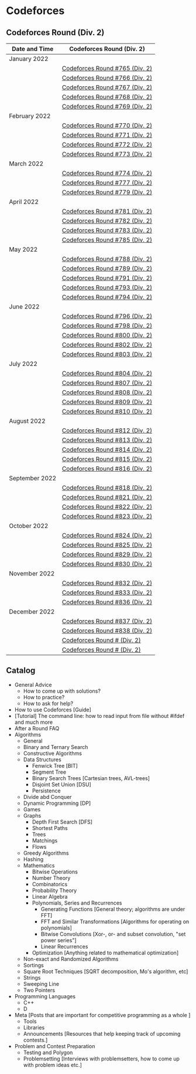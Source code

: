 # Codeforces

## Codeforces Round (Div. 2)

| Date and Time | Codeforces Round (Div. 2) | 
| ------------- | ------------------------- |
| January 2022  | 
|| [Codeforces Round #765 (Div. 2)](https://codeforces.com/contest/1625)
|| [Codeforces Round #766 (Div. 2)](https://codeforces.com/contest/1627)
|| [Codeforces Round #767 (Div. 2)]()
|| [Codeforces Round #768 (Div. 2)]()
|| [Codeforces Round #769 (Div. 2)]()
| February 2022 |
|| [Codeforces Round #770 (Div. 2)]()
|| [Codeforces Round #771 (Div. 2)]()
|| [Codeforces Round #772 (Div. 2)]()
|| [Codeforces Round #773 (Div. 2)]()
| March 2022 |
|| [Codeforces Round #774 (Div. 2)]()
|| [Codeforces Round #777 (Div. 2)]()
|| [Codeforces Round #779 (Div. 2)]()
| April 2022 |
|| [Codeforces Round #781 (Div. 2)]()
|| [Codeforces Round #782 (Div. 2)]()
|| [Codeforces Round #783 (Div. 2)]()
|| [Codeforces Round #785 (Div. 2)]()
| May 2022 |
|| [Codeforces Round #788 (Div. 2)]()
|| [Codeforces Round #789 (Div. 2)]()
|| [Codeforces Round #791 (Div. 2)]()
|| [Codeforces Round #793 (Div. 2)]()
|| [Codeforces Round #794 (Div. 2)]()
| June 2022 |
|| [Codeforces Round #796 (Div. 2)]()
|| [Codeforces Round #798 (Div. 2)]()
|| [Codeforces Round #800 (Div. 2)]()
|| [Codeforces Round #802 (Div. 2)]()
|| [Codeforces Round #803 (Div. 2)]()
| July 2022 |
|| [Codeforces Round #804 (Div. 2)]()
|| [Codeforces Round #807 (Div. 2)]()
|| [Codeforces Round #808 (Div. 2)]()
|| [Codeforces Round #809 (Div. 2)]()
|| [Codeforces Round #810 (Div. 2)]()
| August 2022 |
|| [Codeforces Round #812 (Div. 2)]()
|| [Codeforces Round #813 (Div. 2)]()
|| [Codeforces Round #814 (Div. 2)]()
|| [Codeforces Round #815 (Div. 2)]()
|| [Codeforces Round #816 (Div. 2)]()
| September 2022 |
|| [Codeforces Round #818 (Div. 2)]()
|| [Codeforces Round #821 (Div. 2)]()
|| [Codeforces Round #822 (Div. 2)]()
|| [Codeforces Round #823 (Div. 2)]()
| October 2022 |
|| [Codeforces Round #824 (Div. 2)]()
|| [Codeforces Round #825 (Div. 2)]()
|| [Codeforces Round #829 (Div. 2)]()
|| [Codeforces Round #830 (Div. 2)]()
| November 2022 |
|| [Codeforces Round #832 (Div. 2)]()
|| [Codeforces Round #833 (Div. 2)]()
|| [Codeforces Round #836 (Div. 2)]()
| December 2022 |
|| [Codeforces Round #837 (Div. 2)]()
|| [Codeforces Round #838 (Div. 2)]()
|| [Codeforces Round # (Div. 2)]()
|| [Codeforces Round # (Div. 2)]()

## Catalog 

  - General Advice
    - How to come up with solutions?
    - How to practice?
    - How to ask for help?
  - How to use Codeforces [Guide]
  -  [Tutorial] The command line: how to read input from file without #ifdef and much more
  - After a Round FAQ
- Algorithms
  - General
  - Binary and Ternary Search
  - Constructive Algorithms
  - Data Structures
    - Fenwick Tree [BIT]
    - Segment Tree
    - Binary Search Trees [Cartesian trees, AVL-trees]
    - Disjoint Set Union [DSU]
    - Persistence
  - Divide abd Conquer 
  - Dynamic Programming [DP]
  - Games
  - Graphs
    - Depth First Search [DFS]
    - Shortest Paths
    - Trees
    - Matchings
    - Flows
  - Greedy Algorithms
  - Hashing
  - Mathematics
    - Bitwise Operations
    - Number Theory 
    - Combinatorics
    - Probability Theory
    - Linear Algebra
    - Polynomials, Series and Recurrences
      - Generating Functions [General theory; algorithms are under FFT]
      - FFT and Similar Transformations [Algorithms for operating on polynomials]
      -  Bitwise Convolutions [Xor-, or- and subset convolution, "set power series"]
      - Linear Recurrences
    - Optimization [Anything related to mathematical optimization]
  - Non-exact and Randomized Algorithms
  - Sortings
  - Square Root Techniques [SQRT decomposition, Mo's algorithm, etc]
  - Strings
  - Sweeping Line
  - Two Pointers
- Programming Languages
  - C++
  - D
- Meta [Posts that are important for competitive programming as a whole
]
  - Tools
  - Libraries
  - Announcements [Resources that help keeping track of upcoming contests.]
- Problem and Contest Preparation
  - Testing and Polygon
  - Problemsetting [Interviews with problemsetters, how to come up with problem ideas etc.]
